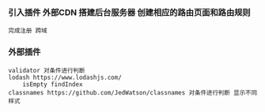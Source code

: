 
### 引入插件 外部CDN 搭建后台服务器 创建相应的路由页面和路由规则 

    完成注册 跨域

### 外部插件
    validator 对条件进行判断
    lodash https://www.lodashjs.com/
        isEmpty findIndex 
    classnames https://github.com/JedWatson/classnames 对条件进行判断 显示不同样式